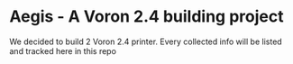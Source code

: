 # Aegis - A Voron 2.4 building project

We decided to build 2 Voron 2.4 printer.
Every collected info will be listed and tracked here in this repo
